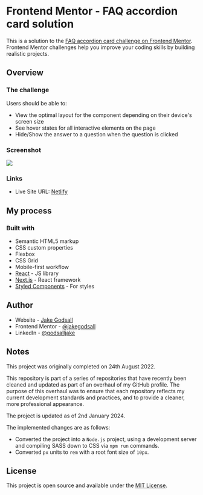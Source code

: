 # Frontend Mentor - FAQ accordion card solution

This is a solution to the [FAQ accordion card challenge on Frontend Mentor](https://www.frontendmentor.io/challenges/faq-accordion-card-XlyjD0Oam). Frontend Mentor challenges help you improve your coding skills by building realistic projects.

## Overview

### The challenge

Users should be able to:

- View the optimal layout for the component depending on their device's screen size
- See hover states for all interactive elements on the page
- Hide/Show the answer to a question when the question is clicked

### Screenshot

![](./screenshot.jpg)

### Links

- Live Site URL: [Netlify](https://jakegodsall-faq-accordion.netlify.app/)

## My process

### Built with

- Semantic HTML5 markup
- CSS custom properties
- Flexbox
- CSS Grid
- Mobile-first workflow
- [React](https://reactjs.org/) - JS library
- [Next.js](https://nextjs.org/) - React framework
- [Styled Components](https://styled-components.com/) - For styles

## Author

- Website - [Jake Godsall](https://jakegodsall.com)
- Frontend Mentor - [@jakegodsall](https://www.frontendmentor.io/profile/jakegodsall)
- LinkedIn - [@godsalljake](https://www.linkedin.com/in/godsalljake/)

## Notes

This project was originally completed on 24th August 2022.

This repository is part of a series of repositories that have recently been cleaned and updated as part of an overhaul of my GitHub profile. The purpose of this overhaul was to ensure that each repository reflects my current development standards and practices, and to provide a cleaner, more professional appearance.

The project is updated as of 2nd January 2024.

The implemented changes are as follows:

- Converted the project into a `Node.js` project, using a development server and compiling SASS down to CSS via `npm run` commands.
- Converted `px` units to `rem` with a root font size of `10px`.

## License

This project is open source and available under the [MIT License](https://github.com/jakegodsall/fm-faq-accordion-card/blob/master/LICENSE).
